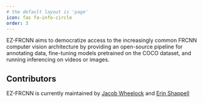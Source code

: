 ```yaml
---
# the default layout is 'page'
icon: fas fa-info-circle
order: 3
---
```


<p>EZ-FRCNN aims to democratize access to the increasingly common FRCNN computer vision architecture by providing an open-source pipeline for annotating data, fine-tuning models pretrained
  on the COCO dataset, and running inferencing on videos or images. </p>
<h2> Contributors </h2>
<p> EZ-FRCNN is currently maintained by <a href="https://github.com/JacobWheelock/" target="_blank">Jacob Wheelock</a> and <a href="https://github.com/erinshappell" target="_blank">Erin Shappell</a></p>